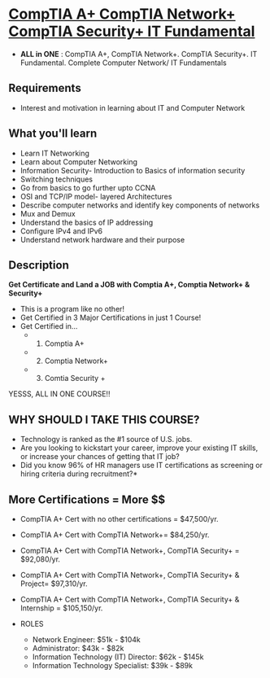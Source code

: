 # [CompTIA A+ CompTIA Network+ CompTIA Security+ IT Fundamental](https://www.udemy.com/course/computer-network-course/)
- **ALL in ONE** : CompTIA A+, CompTIA Network+. CompTIA Security+. IT Fundamental. Complete Computer Network/ IT Fundamentals

## Requirements
- Interest and motivation in learning about IT and Computer Network

## What you'll learn
- Learn IT Networking
- Learn about Computer Networking
- Information Security- Introduction to Basics of information security
- Switching techniques
- Go from basics to go further upto CCNA
- OSI and TCP/IP model- layered Architectures
- Describe computer networks and identify key components of networks
- Mux and Demux
- Understand the basics of IP addressing
- Configure IPv4 and IPv6
- Understand network hardware and their purpose

## Description
**Get Certificate and Land a JOB with Comptia A+, Comptia Network+ & Security+**
- This is a program like no other!
- Get Certified in 3 Major Certifications in just 1 Course!
- Get Certified in...
  - 1. Comptia A+
  - 2. Comptia Network+
  - 3. Comtia Security +

YESSS, ALL IN ONE COURSE!!


## WHY SHOULD I TAKE THIS COURSE?
- Technology is ranked as the #1 source of U.S. jobs. 
- Are you looking to kickstart your career, improve your existing IT skills, or increase your chances of getting that IT job? 
- Did you know 96% of HR managers use IT certifications as screening or hiring criteria during recruitment?*


## More Certifications = More $$
- CompTIA A+ Cert with no other certifications = $47,500/yr.
- CompTIA A+ Cert with CompTIA Network+= $84,250/yr.
- CompTIA A+ Cert with CompTIA Network+, CompTIA Security+ = $92,080/yr.
- CompTIA A+ Cert with CompTIA Network+, CompTIA Security+ & Project= $97,310/yr.
- CompTIA A+ Cert with CompTIA Network+, CompTIA Security+ & Internship = $105,150/yr.

- ROLES
  - Network Engineer: $51k - $104k
  - Administrator: $43k - $82k
  - Information Technology (IT) Director: $62k - $145k
  - Information Technology Specialist: $39k - $89k
